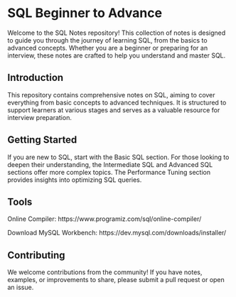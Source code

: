 # SQL Beginner to Advance

<p> Welcome to the SQL Notes repository! This collection of notes is designed to guide you through the journey of learning SQL, from the basics to advanced concepts. Whether you are a beginner or preparing for an interview, these notes are crafted to help you understand and master SQL. </p>

## Introduction
<p> This repository contains comprehensive notes on SQL, aiming to cover everything from basic concepts to advanced techniques. It is structured to support learners at various stages and serves as a valuable resource for interview preparation. </P>

## Getting Started
<p> If you are new to SQL, start with the Basic SQL section. For those looking to deepen their understanding, the Intermediate SQL and Advanced SQL sections offer more complex topics. The Performance Tuning section provides insights into optimizing SQL queries. </p>

## Tools
<p> Online Compiler: https://www.programiz.com/sql/online-compiler/</p>
<p> Download MySQL Workbench: https://dev.mysql.com/downloads/installer/ </p>

## Contributing
<p> We welcome contributions from the community! If you have notes, examples, or improvements to share, please submit a pull request or open an issue. </p>
